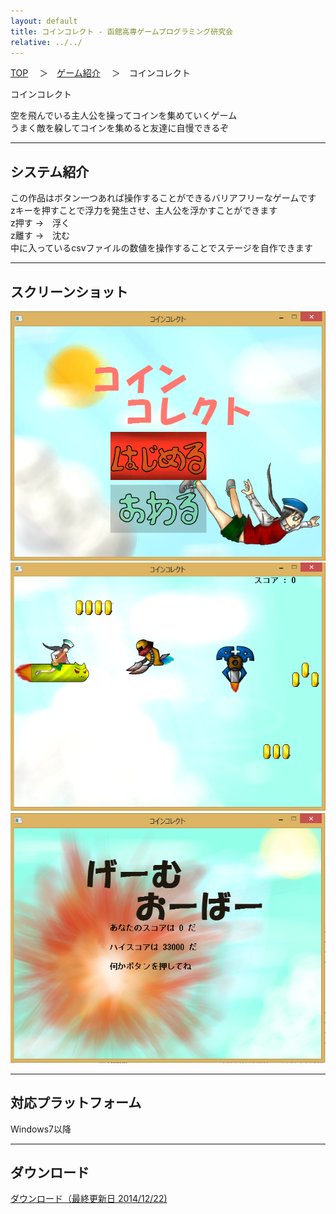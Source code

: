```yaml
---
layout: default
title: コインコレクト - 函館高専ゲームプログラミング研究会
relative: ../../
---
```

<div class="content">
<div class="main">

<p class="bread">
<a href="../../">TOP</a>
　＞　<a href="../">ゲーム紹介</a>
　＞　コインコレクト
</p>

<p class="title">
コインコレクト
</p>

<p>
空を飛んでいる主人公を操ってコインを集めていくゲーム<br>
うまく敵を躱してコインを集めると友達に自慢できるぞ
</p>

<hr>
<h2>システム紹介</h2>

<p>
この作品はボタン一つあれば操作することができるバリアフリーなゲームです<br>
zキーを押すことで浮力を発生させ、主人公を浮かすことができます<br>
z押す		→　浮く<br>
z離す		→　沈む<br>
中に入っているcsvファイルの数値を操作することでステージを自作できます
</p>

<hr>
<h2>スクリーンショット</h2>

<img src="./ss1.png">
<br>
<img src="./ss2.png">
<br>
<img src="./ss3.png">

<hr>
<h2>対応プラットフォーム</h2>

<p>
Windows7以降
</p>

<hr>
<h2>ダウンロード</h2>

<p>
<a href="https://box.yahoo.co.jp/guest/viewer?sid=box-l-26oalqoyfj6fl63uanefeuz3se-1001&uniqid=e7d91610-a778-49f2-a159-e892de3f65b5&viewtype=detail">ダウンロード（最終更新日 2014/12/22) </a><br>
</p>

</div>
</div>
